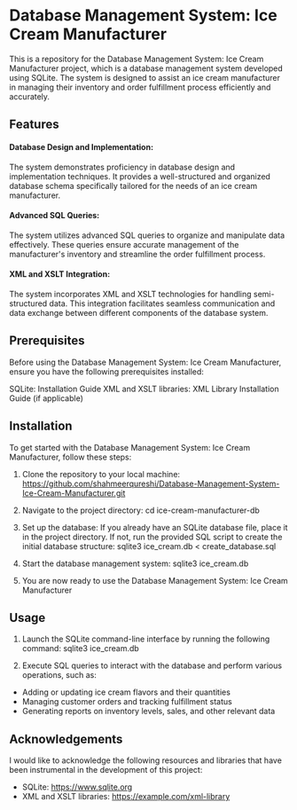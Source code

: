 # Database Management System: Ice Cream Manufacturer
This is a repository for the Database Management System: Ice Cream Manufacturer project, which is a database management system developed using SQLite. The system is designed to assist an ice cream manufacturer in managing their inventory and order fulfillment process efficiently and accurately.

## Features

#### Database Design and Implementation:
The system demonstrates proficiency in database design and implementation techniques. It provides a well-structured and organized database schema specifically tailored for the needs of an ice cream manufacturer.

#### Advanced SQL Queries:
The system utilizes advanced SQL queries to organize and manipulate data effectively. These queries ensure accurate management of the manufacturer's inventory and streamline the order fulfillment process.

#### XML and XSLT Integration: 
The system incorporates XML and XSLT technologies for handling semi-structured data. This integration facilitates seamless communication and data exchange between different components of the database system.

## Prerequisites
Before using the Database Management System: Ice Cream Manufacturer, ensure you have the following prerequisites installed:

SQLite: Installation Guide
XML and XSLT libraries: XML Library Installation Guide (if applicable)

## Installation
To get started with the Database Management System: Ice Cream Manufacturer, follow these steps:

1. Clone the repository to your local machine: https://github.com/shahmeerqureshi/Database-Management-System-Ice-Cream-Manufacturer.git

2. Navigate to the project directory: cd ice-cream-manufacturer-db

3. Set up the database:
    If you already have an SQLite database file, place it in the project directory.
    If not, run the provided SQL script to create the initial database structure:
    sqlite3 ice_cream.db < create_database.sql

4. Start the database management system: sqlite3 ice_cream.db

5. You are now ready to use the Database Management System: Ice Cream Manufacturer

## Usage
1. Launch the SQLite command-line interface by running the following command: sqlite3 ice_cream.db

2. Execute SQL queries to interact with the database and perform various operations, such as:
* Adding or updating ice cream flavors and their quantities
* Managing customer orders and tracking fulfillment status
* Generating reports on inventory levels, sales, and other relevant data

## Acknowledgements
I would like to acknowledge the following resources and libraries that have been instrumental in the development of this project:

* SQLite: https://www.sqlite.org
* XML and XSLT libraries: https://example.com/xml-library
